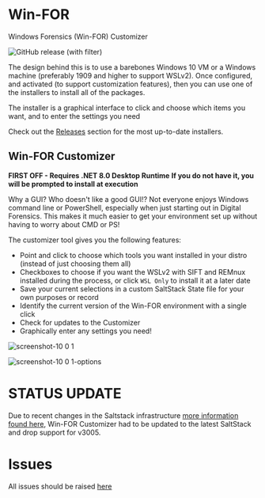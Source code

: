 
# Win-FOR

Windows Forensics (Win-FOR) Customizer

![GitHub release (with filter)](https://img.shields.io/github/v/release/digitalsleuth/win-for?style=flat&label=Latest%20Win-FOR%20Release)

The design behind this is to use a barebones Windows 10 VM or a Windows machine (preferably 1909 and higher to support WSLv2).
Once configured, and activated (to support customization features), then you can use one of the installers to
install all of the packages.  

The installer is a graphical interface to click and choose which items you want, and to enter the settings you need

Check out the [Releases](https://github.com/digitalsleuth/WIN-FOR/releases) section for the most up-to-date installers.

## Win-FOR Customizer

**FIRST OFF - Requires .NET 8.0 Desktop Runtime**
**If you do not have it, you will be prompted to install at execution**

Why a GUI? Who doesn't like a good GUI!?
Not everyone enjoys Windows command line or PowerShell, especially when just starting out in Digital Forensics.
This makes it much easier to get your environment set up without having to worry about CMD or PS!

The customizer tool gives you the following features:

- Point and click to choose which tools you want installed in your distro (instead of just choosing them all)
- Checkboxes to choose if you want the WSLv2 with SIFT and REMnux installed during the process, or click `WSL Only` to install it at a later date
- Save your current selections in a custom SaltStack State file for your own purposes or record
- Identify the current version of the Win-FOR environment with a single click
- Check for updates to the Customizer
- Graphically enter any settings you need!

![screenshot-10 0 1](https://github.com/digitalsleuth/WIN-FOR/raw/main/images/screenshot-10.0.1.png)

![screenshot-10 0 1-options](https://github.com/digitalsleuth/WIN-FOR/raw/main/images/screenshot-10.0.1-options.png)

# STATUS UPDATE

Due to recent changes in the Saltstack infrastructure [more information found here](https://saltproject.io/blog/salt-project-package-repo-migration-and-guidance/), Win-FOR Customizer had to be updated to the latest SaltStack and drop support for v3005.

# Issues

All issues should be raised [here](https://github.com/digitalsleuth/WIN-FOR/Issues)
